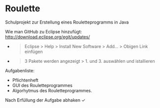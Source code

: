 # Roulette
Schulprojekt zur Erstellung eines Rouletteprogramms in Java

Wie man GitHub zu Eclipse hinzufügt:
 http://download.eclipse.org/egit/updates/
 - > Eclipse > Help > Install New Software > Add... > Obigen Link einfügen
 - > 3 Pakete werden angezeigt > 1. und 3. auswählen und istallieren

Aufgabenliste:
- Pflichtenheft
- GUI des Rouletteprogrammes
- Algorhytmus des Rouletteprogrammes.

Nach Erfüllung der Aufgabe abhaken ✓ 
